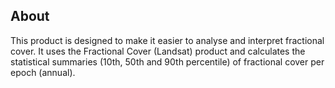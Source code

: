 ## About

This product is designed to make it easier to analyse and interpret fractional cover. It uses the Fractional Cover (Landsat) product and calculates the statistical summaries (10th, 50th and 90th percentile) of fractional cover per epoch (annual).

